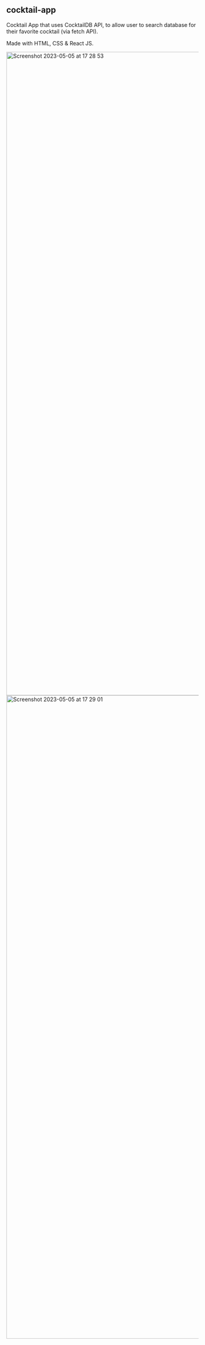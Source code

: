 ## cocktail-app

Cocktail App that uses CocktailDB API, to allow user to search database for their favorite cocktail (via fetch API).

Made with HTML, CSS & React JS.

<img width="1680" alt="Screenshot 2023-05-05 at 17 28 53" src="https://user-images.githubusercontent.com/120111293/236516609-6ee1a359-77ed-4286-bfeb-ec0a34526610.png">
<img width="1680" alt="Screenshot 2023-05-05 at 17 29 01" src="https://user-images.githubusercontent.com/120111293/236516890-f5970e20-36fe-43ef-b2c7-a0a28949e1e2.png">
